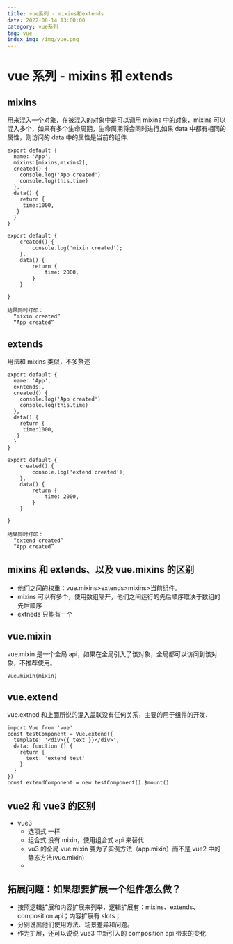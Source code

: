 ```yaml
---
title: vue系列 - mixins和extends
date: 2022-08-14 13:00:00
category: vue系列
tag: vue
index_img: /img/vue.png
---
```


# vue 系列 - mixins 和 extends

## mixins

用来混入一个对象，在被混入的对象中是可以调用 mixins 中的对象，mixins 可以混入多个，如果有多个生命周期，生命周期将会同时进行,如果 data 中都有相同的属性，则访问的 data 中的属性是当前的组件.

```
export default {
  name: 'App',
  mixins:[mixins,mixins2],
  created() {
    console.log('App created')
    console.log(this.time)
  },
  data() {
    return {
     time:1000,
   }
  }
}
```

```
export default {
    created() {
        console.log('mixin created');
    },
    data() {
        return {
            time: 2000,
        }
    }

}
```

```
结果同时打印：
  “mixin created”
  “App created”
```

## extends

用法和 mixins 类似，不多赘述

```
export default {
  name: 'App',
  exntends:,
  created() {
    console.log('App created')
    console.log(this.time)
  },
  data() {
    return {
     time:1000,
   }
  }
}
```

```
export default {
    created() {
        console.log('extend created');
    },
    data() {
        return {
            time: 2000,
        }
    }

}
```

```
结果同时打印：
  “extend created”
  “App created”
```

## mixins 和 extends、以及 vue.mixins 的区别

- 他们之间的权重：vue.mixins>extends>mixins>当前组件。
- mixins 可以有多个，使用数组隔开，他们之间运行的先后顺序取决于数组的先后顺序
- extneds 只能有一个

## vue.mixin

vue.mixin 是一个全局 api，如果在全局引入了该对象，全局都可以访问到该对象，不推荐使用。

```
Vue.mixin(mixin)
```

## vue.extend

vue.extned 和上面所说的混入盖联没有任何关系，主要的用于组件的开发.

```
import Vue from 'vue'
const testComponent = Vue.extend({
  template: '<div>{{ text }}</div>',
  data: function () {
    return {
      text: 'extend test'
    }
  }
})
const extendComponent = new testComponent().$mount()
```

## vue2 和 vue3 的区别

- vue3
  - 选项式 一样
  - 组合式 没有 mixin，使用组合式 api 来替代
  - vu3 的全局 vue.mixin 变为了实例方法（app.mixin）而不是 vue2 中的静态方法(vue.mixin)
  -

## 拓展问题：如果想要扩展一个组件怎么做？

- 按照逻辑扩展和内容扩展来列举，逻辑扩展有：mixins、extends、composition api；内容扩展有 slots；
- 分别说出他们使用方法、场景差异和问题。
- 作为扩展，还可以说说 vue3 中新引入的 composition api 带来的变化
